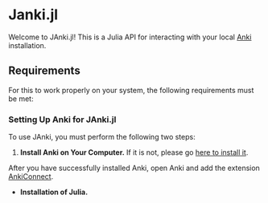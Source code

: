 # Janki.jl

Welcome to JAnki.jl! This is a Julia API for interacting with your local [Anki](https://apps.ankiweb.net) installation.

## Requirements

For this to work properly on your system, the following requirements must be met:

### Setting Up Anki for JAnki.jl

To use JAnki, you must perform the following two steps:

1. **Install Anki on Your Computer.** If it is not, please go [here to install it](https://apps.ankiweb.net/#download).

After you have successfully installed Anki, open Anki and add the extension [AnkiConnect](https://foosoft.net/projects/anki-connect/). 

- **Installation of Julia.**


